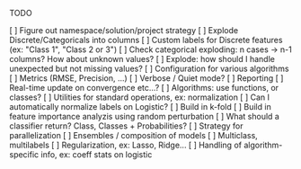TODO

[ ] Figure out namespace/solution/project strategy
[ ] Explode Discrete/Categoricals into columns
[ ] Custom labels for Discrete features (ex: "Class 1", "Class 2 or 3")
[ ] Check categorical exploding: n cases -> n-1 columns? How about unknown values?
[ ] Explode: how should I handle unexpected but not missing values?
[ ] Configuration for various algorithms
[ ] Metrics (RMSE, Precision, ...)
[ ] Verbose / Quiet mode?
[ ] Reporting
[ ] Real-time update on convergence etc...?
[ ] Algorithms: use functions, or classes?
[ ] Utilities for standard operations, ex: normalization
[ ] Can I automatically normalize labels on Logistic?
[ ] Build in k-fold
[ ] Build in feature importance analyzis using random perturbation
[ ] What should a classifier return? Class, Classes + Probabilities?
[ ] Strategy for parallelization
[ ] Ensembles / composition of models
[ ] Multiclass, multilabels
[ ] Regularization, ex: Lasso, Ridge...
[ ] Handling of algorithm-specific info, ex: coeff stats on logistic
